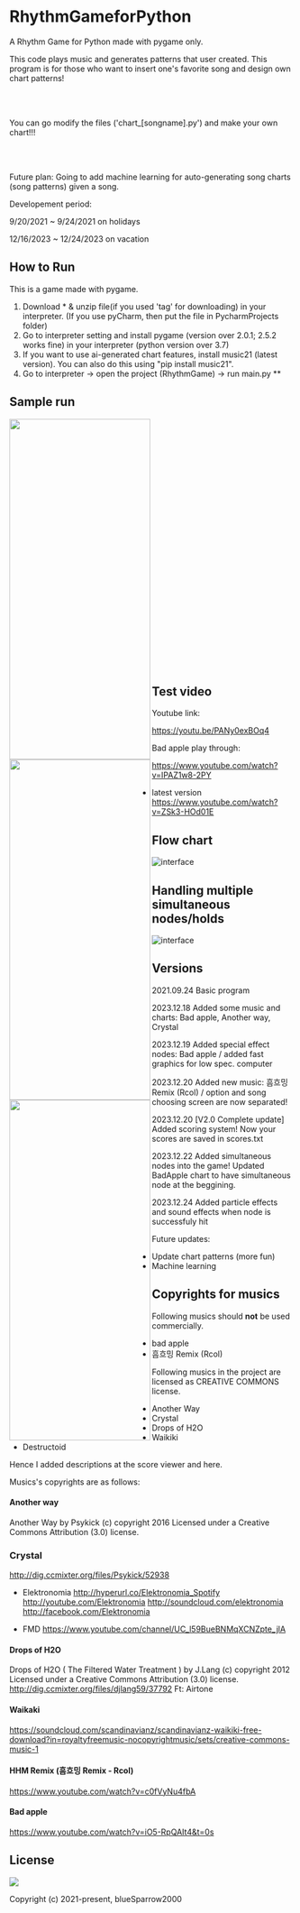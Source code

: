 # RhythmGameforPython
A Rhythm Game for Python made with pygame only. 


This code plays music and generates patterns that user created. 
This program is for those who want to insert one's favorite song and design own chart patterns!



<br><br>


You can go modify the files ('chart_[songname].py') and make your own chart!!!

<br><br>

Future plan: Going to add machine learning for auto-generating song charts (song patterns) given a song.


Developement period: 


9/20/2021 ~ 9/24/2021 on holidays 


12/16/2023 ~ 12/24/2023 on vacation


## How to Run


This is a game made with pygame.


1. Download \* & unzip file(if you used 'tag' for downloading) in your interpreter. (If you use pyCharm, then put the file in PycharmProjects folder)
2. Go to interpreter setting and install pygame (version over 2.0.1; 2.5.2 works fine) in your interpreter (python version over 3.7)
3. If you want to use ai-generated chart features, install music21 (latest version). You can also do this using "pip install music21".
4. Go to interpreter -> open the project (RhythmGame) -> run main.py **


## Sample run
<img src="../main/run_images/main.png" width="250" height="604" align="left">
<img src="../main/run_images/game.png" width="250" height="604" align="left">
<img src="../main/run_images/score_view.png" width="250" height="604" align="left">

<img src="../main/run_images/score_view.png" width="1" height="1" align="right">


<br><br><br><br><br><br><br><br><br><br><br><br><br><br><br><br><br><br><br><br><br><br>
<br><br><br><br>



## Test video
Youtube link:


https://youtu.be/PANy0exBOq4


Bad apple play through:


https://www.youtube.com/watch?v=IPAZ1w8-2PY


- latest version
https://www.youtube.com/watch?v=ZSk3-HOd01E

## Flow chart
![interface](../main/run_images/flow_chart_new.png)



## Handling multiple simultaneous nodes/holds
![interface](../main/run_images/multi_tiles.png)


## Versions
2021.09.24 Basic program 


2023.12.18 Added some music and charts: Bad apple, Another way, Crystal


2023.12.19 Added special effect nodes: Bad apple / added fast graphics for low spec. computer


2023.12.20 Added new music: 흠흐밍 Remix (Rcol) / option and song choosing screen are now separated!


2023.12.20 [V2.0 Complete update] Added scoring system! Now your scores are saved in scores.txt


2023.12.22 Added simultaneous nodes into the game! Updated BadApple chart to have simultaneous node at the beggining. 


2023.12.24 Added particle effects and sound effects when node is successfuly hit



Future updates:

- Update chart patterns (more fun)
- Machine learning





## Copyrights for musics
Following musics should **not** be used commercially.
- bad apple
- 흠흐밍 Remix (Rcol)


Following musics in the project are licensed as CREATIVE COMMONS license. 
- Another Way
- Crystal
- Drops of H2O
- Waikiki
- Destructoid


Hence I added descriptions at the score viewer and here.


Musics's copyrights are as follows:


#### Another way


Another Way by Psykick (c) copyright 2016 Licensed under a Creative Commons Attribution (3.0) license. 


### Crystal


http://dig.ccmixter.org/files/Psykick/52938
- Elektronomia 
http://hyperurl.co/Elektronomia_Spotify 
http://youtube.com/Elektronomia 
http://soundcloud.com/elektronomia 
http://facebook.com/Elektronomia

- FMD
https://www.youtube.com/channel/UC_l59BueBNMqXCNZpte_jlA


#### Drops of H2O 


Drops of H2O ( The Filtered Water Treatment ) by J.Lang (c) copyright 2012 Licensed under a Creative Commons Attribution (3.0) license. http://dig.ccmixter.org/files/djlang59/37792 Ft: Airtone


#### Waikaki


https://soundcloud.com/scandinavianz/scandinavianz-waikiki-free-download?in=royaltyfreemusic-nocopyrightmusic/sets/creative-commons-music-1


#### HHM Remix (흠흐밍 Remix - Rcol)


https://www.youtube.com/watch?v=c0fVyNu4fbA



#### Bad apple


https://www.youtube.com/watch?v=iO5-RpQAIt4&t=0s





## License
<img src="https://img.shields.io/cocoapods/l/AFNetworking.svg?style=style&label=License&maxAge=2592000/master/LICENSE">

Copyright (c) 2021-present, blueSparrow2000

